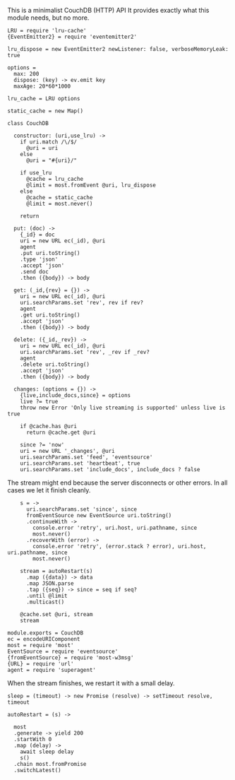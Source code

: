 This is a minimalist CouchDB (HTTP) API
It provides exactly what this module needs, but no more.

    LRU = require 'lru-cache'
    {EventEmitter2} = require 'eventemitter2'

    lru_dispose = new EventEmitter2 newListener: false, verboseMemoryLeak: true

    options =
      max: 200
      dispose: (key) -> ev.emit key
      maxAge: 20*60*1000

    lru_cache = LRU options

    static_cache = new Map()

    class CouchDB

      constructor: (uri,use_lru) ->
        if uri.match /\/$/
          @uri = uri
        else
          @uri = "#{uri}/"

        if use_lru
          @cache = lru_cache
          @limit = most.fromEvent @uri, lru_dispose
        else
          @cache = static_cache
          @limit = most.never()

        return

      put: (doc) ->
        {_id} = doc
        uri = new URL ec(_id), @uri
        agent
        .put uri.toString()
        .type 'json'
        .accept 'json'
        .send doc
        .then ({body}) -> body

      get: (_id,{rev} = {}) ->
        uri = new URL ec(_id), @uri
        uri.searchParams.set 'rev', rev if rev?
        agent
        .get uri.toString()
        .accept 'json'
        .then ({body}) -> body

      delete: ({_id,_rev}) ->
        uri = new URL ec(_id), @uri
        uri.searchParams.set 'rev', _rev if _rev?
        agent
        .delete uri.toString()
        .accept 'json'
        .then ({body}) -> body

      changes: (options = {}) ->
        {live,include_docs,since} = options
        live ?= true
        throw new Error 'Only live streaming is supported' unless live is true

        if @cache.has @uri
          return @cache.get @uri

        since ?= 'now'
        uri = new URL '_changes', @uri
        uri.searchParams.set 'feed', 'eventsource'
        uri.searchParams.set 'heartbeat', true
        uri.searchParams.set 'include_docs', include_docs ? false

The stream might end because the server disconnects or other errors.
In all cases we let it finish cleanly.

        s = ->
          uri.searchParams.set 'since', since
          fromEventSource new EventSource uri.toString()
          .continueWith ->
            console.error 'retry', uri.host, uri.pathname, since
            most.never()
          .recoverWith (error) ->
            console.error 'retry', (error.stack ? error), uri.host, uri.pathname, since
            most.never()

        stream = autoRestart(s)
          .map ({data}) -> data
          .map JSON.parse
          .tap ({seq}) -> since = seq if seq?
          .until @limit
          .multicast()

        @cache.set @uri, stream
        stream

    module.exports = CouchDB
    ec = encodeURIComponent
    most = require 'most'
    EventSource = require 'eventsource'
    {fromEventSource} = require 'most-w3msg'
    {URL} = require 'url'
    agent = require 'superagent'

When the stream finishes, we restart it with a small delay.

    sleep = (timeout) -> new Promise (resolve) -> setTimeout resolve, timeout

    autoRestart = (s) ->

      most
      .generate -> yield 200
      .startWith 0
      .map (delay) ->
        await sleep delay
        s()
      .chain most.fromPromise
      .switchLatest()
